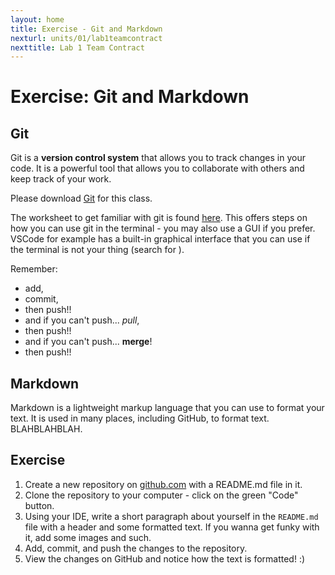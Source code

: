 ```yaml
---
layout: home
title: Exercise - Git and Markdown
nexturl: units/01/lab1teamcontract
nexttitle: Lab 1 Team Contract
---
```


# Exercise: Git and Markdown

## Git

Git is a **version control system** that allows you to track changes in your code. It is a powerful tool that allows you to collaborate with others and keep track of your work.

Please download [Git](https://github.com/git-guides/install-git) for this class.

The worksheet to get familiar with git is found [here](https://docs.google.com/document/d/16eDSAfrorclGoPJQRWv693jxLOw_oMpGFknD9KiqO3E/). This offers steps on how you can use git in the terminal - you may also use a GUI if you prefer. VSCode for example has a built-in graphical interface that you can use if the terminal is not your thing (search for ).

Remember: 
- add,
- commit,
- then push!!
- and if you can't push... *pull*, 
- then push!!
- and if you can't push... **merge**!
- then push!!

## Markdown

Markdown is a lightweight markup language that you can use to format your text. It is used in many places, including GitHub, to format text.
BLAHBLAHBLAH.

## Exercise 

1. Create a new repository on [github.com](https://github.com) with a README.md file in it.
2. Clone the repository to your computer - click on the green "Code" button.
3. Using your IDE, write a short paragraph about yourself in the `README.md` file with a header and some formatted text. If you wanna get funky with it, add some images and such.
4. Add, commit, and push the changes to the repository.
5. View the changes on GitHub and notice how the text is formatted! :)
